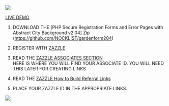 ![](http://thenocklist.com/php/img/works/1.jpg)

[LIVE DEMO](http://thenocklist.com/php/urban2/signon.html)

1. DOWNLOAD THE [PHP Secure Registration Forms and Error Pages with Abstract City Background v2.04] Zip (https://github.com/NOCKLIST/gardenform204)

2. REGISTER WITH [ZAZZLE](http://www.zazzle.com/)

3. READ THE [ZAZZLE ASSOCIATES SECTION](http://www.zazzle.com/my/associate/associate)  
HERE IS WHERE YOU WILL FIND YOUR ASSOCIATE ID.  YOU WILL NEED THIS LATER FOR CREATING LINKS.

4. READ THE [ZAZZLE How to Build Referral Links](http://www.zazzle.com/sell/affiliates/referrallinks)

5. PLACE YOUR ZAZZLE ID IN THE APPROPRIATE LINKS.  


![](http://thenocklist.com/html5/poly/images/templatemo_logo2.jpg)
